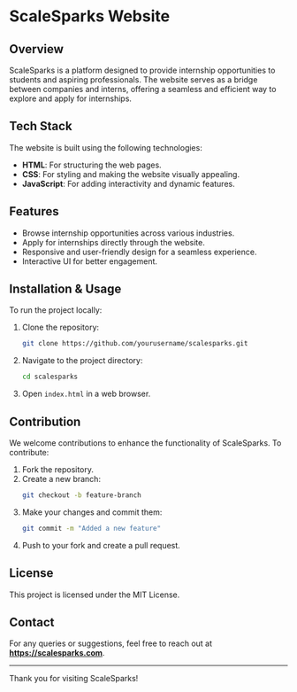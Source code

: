 # ScaleSparks Website

## Overview
ScaleSparks is a platform designed to provide internship opportunities to students and aspiring professionals. The website serves as a bridge between companies and interns, offering a seamless and efficient way to explore and apply for internships.

## Tech Stack
The website is built using the following technologies:
- **HTML**: For structuring the web pages.
- **CSS**: For styling and making the website visually appealing.
- **JavaScript**: For adding interactivity and dynamic features.

## Features
- Browse internship opportunities across various industries.
- Apply for internships directly through the website.
- Responsive and user-friendly design for a seamless experience.
- Interactive UI for better engagement.

## Installation & Usage
To run the project locally:
1. Clone the repository:
   ```bash
   git clone https://github.com/yourusername/scalesparks.git
   ```
2. Navigate to the project directory:
   ```bash
   cd scalesparks
   ```
3. Open `index.html` in a web browser.

## Contribution
We welcome contributions to enhance the functionality of ScaleSparks. To contribute:
1. Fork the repository.
2. Create a new branch:
   ```bash
   git checkout -b feature-branch
   ```
3. Make your changes and commit them:
   ```bash
   git commit -m "Added a new feature"
   ```
4. Push to your fork and create a pull request.

## License
This project is licensed under the MIT License.

## Contact
For any queries or suggestions, feel free to reach out at **https://scalesparks.com**.

---
Thank you for visiting ScaleSparks!


